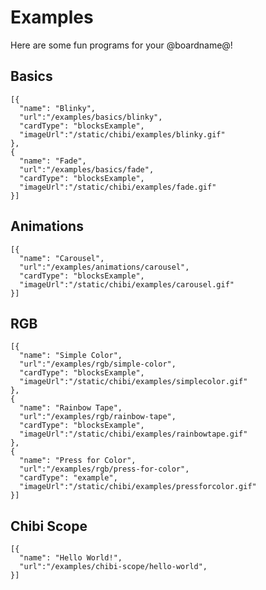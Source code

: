 # Examples

Here are some fun programs for your @boardname@!

## Basics

```codecard
[{
  "name": "Blinky",
  "url":"/examples/basics/blinky",
  "cardType": "blocksExample",
  "imageUrl":"/static/chibi/examples/blinky.gif"
},
{
  "name": "Fade",
  "url":"/examples/basics/fade",
  "cardType": "blocksExample",
  "imageUrl":"/static/chibi/examples/fade.gif"
}]
```

## Animations

```codecard
[{
  "name": "Carousel",
  "url":"/examples/animations/carousel",
  "cardType": "blocksExample",
  "imageUrl":"/static/chibi/examples/carousel.gif"
}]
```

## RGB

```codecard
[{
  "name": "Simple Color",
  "url":"/examples/rgb/simple-color",
  "cardType": "blocksExample",
  "imageUrl":"/static/chibi/examples/simplecolor.gif"
},
{
  "name": "Rainbow Tape",
  "url":"/examples/rgb/rainbow-tape",
  "cardType": "blocksExample",
  "imageUrl":"/static/chibi/examples/rainbowtape.gif"
},
{
  "name": "Press for Color",
  "url":"/examples/rgb/press-for-color",
  "cardType": "example",
  "imageUrl":"/static/chibi/examples/pressforcolor.gif"
}]
```

## Chibi Scope 

```codecard 
[{
  "name": "Hello World!", 
  "url":"/examples/chibi-scope/hello-world",  
}]
```